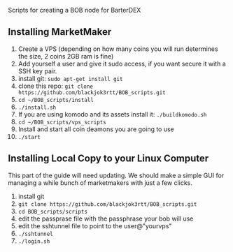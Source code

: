  Scripts for creating a BOB node for BarterDEX

## Installing MarketMaker
1) Create a VPS (depending on how many coins you will run determines the size, 2 coins 2GB ram is fine)
2) Add yourself a user and give it sudo access, if you want secure it with a SSH key pair.
3) install git: `sudo apt-get install git`
4) clone this repo: `git clone https://github.com/blackjok3rtt/BOB_scripts.git`
5) `cd ~/BOB_scripts/install`
6) `./install.sh`
7) If you are using komodo and its assets install it: `./buildkomodo.sh`
8) `cd ~/BOB_scripts/vps_scripts`
9) Install and start all coin deamons you are going to use
10) `./start`

## Installing Local Copy to your Linux Computer
This part of the guide will need updating. We should make a simple GUI for managing a while bunch of marketmakers with just a few clicks.
1) install git
2) `git clone https://github.com/blackjok3rtt/BOB_scripts.git`
3) `cd BOB_scripts/scripts`
4) edit the passprase file with the passphrase your bob will use
5) edit the sshtunnel file to point to the user@"yourvps"
6) `./sshtunnel`
7) `./login.sh`


